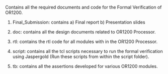 Contains all the required documents and code for the Formal Verification of OR1200.

1) Final_Submission: contains a) Final report
                              b) Presentation slides

2) doc: contains all the design documents related to OR1200 Processor.

3) rtl: contains the rtl code for all modules with in the OR1200 Processor.

4) script: contains all the tcl scripts necessary to run the formal verification using Jaspergold
           (Run these scripts from within the script folder).
           
5) tb: contains all the assertions developed for various OR1200 modules.
